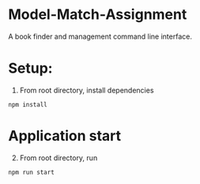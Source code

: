 # Model-Match-Assignment
A book finder and management command line interface.

# Setup:
1. From root directory, install dependencies
```
npm install
```
# Application start
2. From root directory, run
```
npm run start
```
